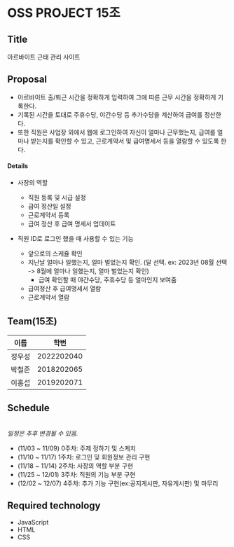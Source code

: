 # OSS PROJECT 15조

## Title
아르바이트 근태 관리 사이트

## Proposal
* 아르바이트 출/퇴근 시간을 정확하게 입력하여 그에 따른 근무 시간을 정확하게 기록한다.
* 기록된 시간을 토대로 주휴수당, 야간수당 등 추가수당을 계산하여 급여를 정산한다.
* 또한 직원은 사업장 외에서 웹에 로그인하여 자신이 얼마나 근무했는지, 급여를 얼마나 받는지를 확인할 수 있고, 근로계약서 및 급여명세서 등을 열람할 수 있도록 한다.

#### Details
* 사장의 역할
  * 직원 등록 및 시급 설정
  * 급여 정산일 설정
  * 근로계약서 등록
  * 급여 정산 후 급여 명세서 업데이트
  
* 직원 ID로 로그인 했을 때 사용할 수 있는 기능
  * 앞으로의 스케쥴 확인
  * 지난날 얼마나 일했는지, 얼마 벌었는지 확인. (달 선택. ex: 2023년 08월 선택 -> 8월에 얼마나 일했는지, 얼마 벌었는지 확인)
    * 급여 확인할 때 야갼수당, 주휴수당 등 얼마인지 보여줌
  * 급여정산 후 급여명세서 열람
  * 근로계약서 열람

## Team(15조)
이름|학번
---|---
정우성|2022202040
박철준|2018202065
이홍섭|2019202071

## Schedule
<br />_일정은 추후 변경될 수 있음._
* (11/03 ~ 11/09) 0주차: 주제 정하기 및 스케치
* (11/10 ~ 11/17) 1주차: 로그인 및 회원정보 관리 구현
* (11/18 ~ 11/14) 2주차: 사장의 역할 부분 구현
* (11/25 ~ 12/01) 3주차: 직원의 기능 부분 구현
* (12/02 ~ 12/07) 4주차: 추가 기능 구현(ex:공지게시판, 자유게시판) 및 마무리


## Required technology
* JavaScript
* HTML
* CSS
